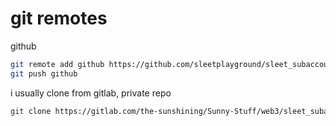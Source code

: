 # git remotes


github
```sh
git remote add github https://github.com/sleetplayground/sleet_subaccount_store_contract.git
git push github
```

i usually clone from gitlab, private repo
```sh
git clone https://gitlab.com/the-sunshining/Sunny-Stuff/web3/sleet_subaccount_contract.git
```


